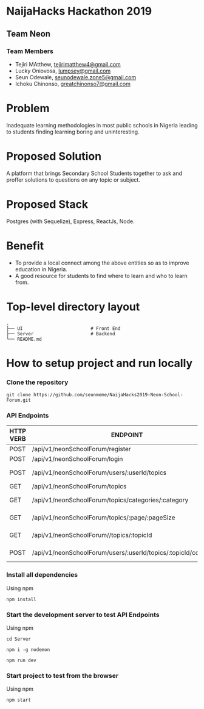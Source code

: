 # NaijaHacks Hackathon 2019

## Team Neon

### Team Members

- Tejiri MAtthew, tejirimatthew4@gmail.com
- Lucky Oniovosa, lumpsey@gmail.com
- Seun Odewale, seunodewale.zone5@gmail.com
- Ichoku Chinonso, greatchinonso7@gmail.com


# Problem

Inadequate learning methodologies in most public schools in Nigeria leading to students finding learning boring and uninteresting.

# Proposed Solution

A platform that brings Secondary School Students together to ask and proffer solutions to questions on any topic or subject.

# Proposed Stack

Postgres (with Sequelize), Express, ReactJs, Node.

# Benefit

- To provide a local connect among the above entities so as to
improve education in Nigeria.
- A good resource for students to find where to learn and who to learn from.

# Top-level directory layout

    .
    ├── UI                         # Front End
    ├── Server                     # Backend
    └── README.md   


# How to setup project and run locally

### Clone the repository 

```
git clone https://github.com/seunmeme/NaijaHacks2019-Neon-School-Forum.git
```

### API Endpoints

| HTTP VERB     | ENDPOINT                                                       | FUNCTIONALITY                  |
| ------------- |----------------------------------------------------------------| ------------------------------|
| POST          | /api/v1/neonSchoolForum/register                               | Ceate new user         |
| POST          | /api/v1/neonSchoolForum/login                                  | Users login    |
| POST          | /api/v1/neonSchoolForum/users/:userId/topics                   | Create a new topic    |
| GET           | /api/v1/neonSchoolForum/topics                                 | Get all topics    |
| GET           | /api/v1/neonSchoolForum/topics/categories/:category            | Filter topics by category   |
| GET           | /api/v1/neonSchoolForum/topics/:page/:pageSize                 | Get Paginated topics    |
| GET           | /api/v1/neonSchoolForum//topics/:topicId                       | Get a particular topic    |
| POST          | /api/v1/neonSchoolForum/users/:userId/topics/:topicId/comments | Add a new comment |

### Install all dependencies

Using npm

```
npm install
```

### Start the development server to test API Endpoints

Using npm

```
cd Server
```
```
npm i -g nodemon
```
```
npm run dev
```

### Start project to test from the browser


Using npm

```
npm start
```
